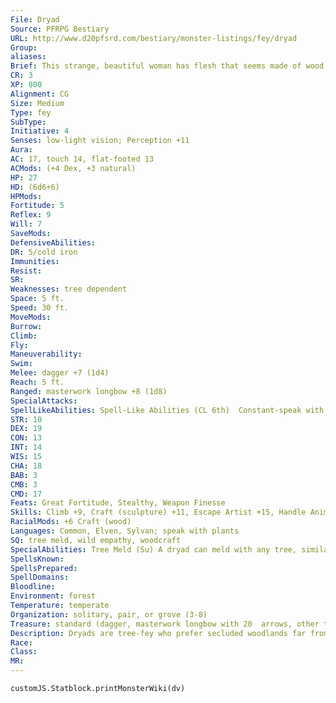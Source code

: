 ```yaml
---
File: Dryad
Source: PFRPG Bestiary
URL: http://www.d20pfsrd.com/bestiary/monster-listings/fey/dryad
Group: 
aliases: 
Brief: This strange, beautiful woman has flesh that seems made of wood and vibrant hair that resembles leaves and blossoms.
CR: 3
XP: 800
Alignment: CG
Size: Medium
Type: fey
SubType: 
Initiative: 4
Senses: low-light vision; Perception +11
Aura: 
AC: 17, touch 14, flat-footed 13
ACMods: (+4 Dex, +3 natural)
HP: 27
HD: (6d6+6)
HPMods: 
Fortitude: 5
Reflex: 9
Will: 7
SaveMods: 
DefensiveAbilities: 
DR: 5/cold iron
Immunities: 
Resist: 
SR: 
Weaknesses: tree dependent
Space: 5 ft.
Speed: 30 ft.
MoveMods: 
Burrow: 
Climb: 
Fly: 
Maneuverability: 
Swim: 
Melee: dagger +7 (1d4)
Reach: 5 ft.
Ranged: masterwork longbow +8 (1d8)
SpecialAttacks: 
SpellLikeAbilities: Spell-Like Abilities (CL 6th)  Constant-speak with plants At will-entangle (DC 15), tree shape, wood shape (1 lb. only)  3/day-charm person (DC 15), deep slumber (DC 17), tree stride  1/day-suggestion (DC 17)
STR: 10
DEX: 19
CON: 13
INT: 14
WIS: 15
CHA: 18
BAB: 3
CMB: 3
CMD: 17
Feats: Great Fortitude, Stealthy, Weapon Finesse
Skills: Climb +9, Craft (sculpture) +11, Escape Artist +15, Handle Animal +10, Knowledge (nature) +11, Perception +11, Stealth +15, Survival +8
RacialMods: +6 Craft (wood)
Languages: Common, Elven, Sylvan; speak with plants
SQ: tree meld, wild empathy, woodcraft
SpecialAbilities: Tree Meld (Su) A dryad can meld with any tree, similar to how the spell meld into stone functions. She can remain melded with a tree as long as she wishes.  Tree Dependent (Su) A dryad is mystically bonded to a single, enormous tree and must never stray more than 300 yards from it. Most dryad trees are oak trees, but other trees function as well (often having subtle influences on a specific dryad's personality and appearance). A dryad who moves 300 yards beyond her bonded tree immediately becomes sickened. Every hour thereafter, she must make a DC 15 Fortitude save to resist becoming nauseated for an hour. A dryad that is out of range of her bonded tree for 24 hours takes 1d6 points of Constitution damage, and another 1d6 points of Constitution damage every day that follows- eventually, this separation kills the dryad. A dryad can forge a new bond with a new tree by performing a 24-hour ritual and making a successful DC 20 Will save.  Wild Empathy (Su) This works like the druid's wild empathy class feature, except the dryad has a +6 racial bonus on the check. Dryads with druid levels add this racial modifier to their wild empathy checks.  Woodcraft (Ex) A dryad has a +6 racial bonus to Craft checks involving wood, and is always treated as if she had masterwork artisan's woodworking tools when making such checks.
SpellsKnown: 
SpellsPrepared: 
SpellDomains: 
Bloodline: 
Environment: forest
Temperature: temperate
Organization: solitary, pair, or grove (3-8)
Treasure: standard (dagger, masterwork longbow with 20  arrows, other treasure)
Description: Dryads are tree-fey who prefer secluded woodlands far from humanoids in need of lumber. Dryads' main interests are their own survival and that of their beloved forests, and they have been known to magically coerce passersby into aiding them in tasks they cannot complete. They are more likely to be friendly to non-evil druids and rangers, as they recognize a mutual respect for or empathy with nature.  Dryads are benign guardians of trees, and though they can do little in the way of direct violence, they can trap and disable threats to their homes or turn enemies into allies.  Some keep one or more charmed humanoids in their territory to fend off or lead away attackers. Incapacitated foes are typically dragged to the edge of the forest by the dryad's allies and left there, but evil or overtly hostile ones are killed once combat is over.
Race: 
Class: 
MR: 
---
```

```dataviewjs
customJS.Statblock.printMonsterWiki(dv)
```
